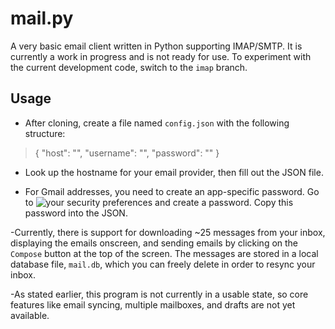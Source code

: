 # mail.py

A very basic email client written in Python supporting IMAP/SMTP. It is currently a work
in progress and is not ready for use. To experiment with the current development code,
switch to the `imap` branch.

## Usage

- After cloning, create a file named `config.json` with the following structure:

> { "host": "", "username": "", "password": "" }

- Look up the hostname for your email provider, then fill out the JSON file.

- For Gmail addresses, you need to create an app-specific password. Go to
![your security preferences](https://myaccount.google.com/security) and create
a password. Copy this password into the JSON.

-Currently, there is support for downloading ~25 messages from your inbox, displaying
the emails onscreen, and sending emails by clicking on the `Compose` button at the
top of the screen. The messages are stored in a local database file, `mail.db`, which
you can freely delete in order to resync your inbox.

-As stated earlier, this program is not currently in a usable state, so core features
like email syncing, multiple mailboxes, and drafts are not yet available.